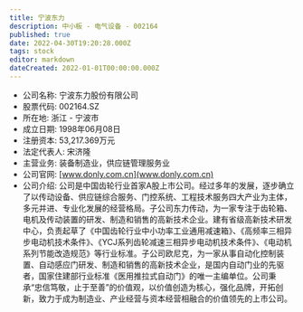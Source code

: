 ```yaml
---
title: 宁波东力
description: 中小板 - 电气设备 - 002164
published: true
date: 2022-04-30T19:20:28.000Z
tags: stock
editor: markdown
dateCreated: 2022-01-01T00:00:00.000Z
---
```


- 公司名称: 宁波东力股份有限公司
- 股票代码: 002164.SZ
- 所在地: 浙江 - 宁波市
- 成立日期: 1998年06月08日
- 注册资本: 53,217.369万元
- 法定代表人: 宋济隆
- 主营业务: 装备制造业，供应链管理服务业
- 公司官网: [www.donly.com.cn](www.donly.com.cn)
- 公司介绍: 公司是中国齿轮行业首家A股上市公司。经过多年的发展，逐步确立了以传动设备、供应链综合服务、门控系统、工程技术服务四大产业为主体，多元并进、专业化发展的经营格局。子公司东力传动，为一家专注于齿轮箱、电机及传动装置的研发、制造和销售的高新技术企业。建有省级高新技术研发中心，负责起草了《中国齿轮行业中小功率工业通用减速箱》、《高频率三相异步电动机技术条件》、《YCJ系列齿轮减速三相异步电动机技术条件》、《电动机系列节能改造规范》等行业标准。子公司欧尼克，为一家从事自动化控制装置、自动感应门研发、制造和销售的高新技术企业，是国内自动门业的先驱者，国家住建部行业标准《医用推拉式自动门》的唯一主编单位。公司秉承“忠信笃敬，止于至善”的价值观，以价值创造为核心，强化品牌，开拓创新，致力于成为制造业、产业经营与资本经营相融合的价值领先的上市公司。



